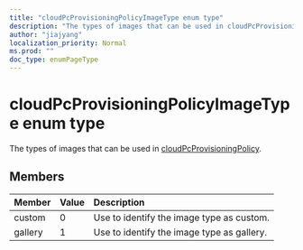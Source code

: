 ```yaml
---
title: "cloudPcProvisioningPolicyImageType enum type"
description: "The types of images that can be used in cloudPcProvisioningPolicy. "
author: "jiajyang"
localization_priority: Normal
ms.prod: ""
doc_type: enumPageType
---
```


# cloudPcProvisioningPolicyImageType enum type

The types of images that can be used in [cloudPcProvisioningPolicy](../resources/cloudpcprovisioningpolicy.md).

## Members

|Member|Value|Description|
|:---|:---|:---|
|custom|0|Use to identify the image type as custom.|
|gallery|1|Use to identify the image type as gallery.|

